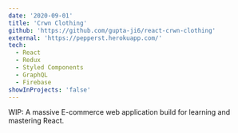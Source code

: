 ```yaml
---
date: '2020-09-01'
title: 'Crwn Clothing'
github: 'https://github.com/gupta-ji6/react-crwn-clothing'
external: 'https://pepperst.herokuapp.com/'
tech:
  - React
  - Redux
  - Styled Components
  - GraphQL
  - Firebase
showInProjects: 'false'
---
```


WIP: A massive E-commerce web application build for learning and mastering React.
